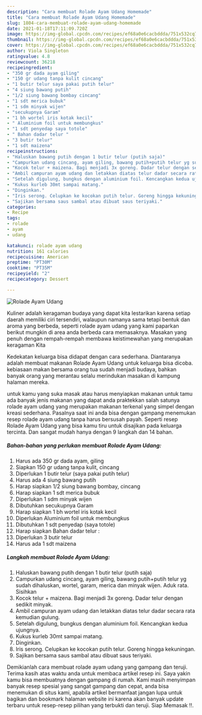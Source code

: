 ```yaml
---
description: "Cara membuat Rolade Ayam Udang Homemade"
title: "Cara membuat Rolade Ayam Udang Homemade"
slug: 1804-cara-membuat-rolade-ayam-udang-homemade
date: 2021-01-18T17:11:09.720Z
image: https://img-global.cpcdn.com/recipes/ef68a0e6cacbddda/751x532cq70/rolade-ayam-udang-foto-resep-utama.jpg
thumbnail: https://img-global.cpcdn.com/recipes/ef68a0e6cacbddda/751x532cq70/rolade-ayam-udang-foto-resep-utama.jpg
cover: https://img-global.cpcdn.com/recipes/ef68a0e6cacbddda/751x532cq70/rolade-ayam-udang-foto-resep-utama.jpg
author: Viola Singleton
ratingvalue: 4.8
reviewcount: 36218
recipeingredient:
- "350 gr dada ayam giling"
- "150 gr udang tanpa kulit cincang"
- "1 butir telur saya pakai putih telur"
- "4 siung bawang putih"
- "1/2 siung bawang bombay cincang"
- "1 sdt merica bubuk"
- "1 sdm minyak wijen"
- "secukupnya Garam"
- "1 bh wortel iris kotak kecil"
- " Aluminium foil untuk membungkus"
- "1 sdt penyedap saya totole"
- " Bahan dadar telur "
- "3 butir telur"
- "1 sdt maizena"
recipeinstructions:
- "Haluskan bawang putih dengan 1 butir telur (putih saja)"
- "Campurkan udang cincang, ayam giling, bawang putih+putih telur yg sudah dihaluskan, wortel, garam, merica dan minyak wijen. Aduk rata. Sisihkan"
- "Kocok telur + maizena. Bagi menjadi 3x goreng. Dadar telur dengan sedikit minyak."
- "Ambil campuran ayam udang dan letakkan diatas telur dadar secara rata kemudian gulung."
- "Setelah digulung, bungkus dengan aluminium foil. Kencangkan kedua ujungnya."
- "Kukus kurleb 30mt sampai matang."
- "Dinginkan."
- "Iris serong. Celupkan ke kocokan putih telur. Goreng hingga kekuningan."
- "Sajikan bersama saus sambal atau dibuat saus teriyaki."
categories:
- Recipe
tags:
- rolade
- ayam
- udang

katakunci: rolade ayam udang 
nutrition: 161 calories
recipecuisine: American
preptime: "PT30M"
cooktime: "PT35M"
recipeyield: "2"
recipecategory: Dessert

---
```



![Rolade Ayam Udang](https://img-global.cpcdn.com/recipes/ef68a0e6cacbddda/751x532cq70/rolade-ayam-udang-foto-resep-utama.jpg)

Kuliner adalah keragaman budaya yang dapat kita lestarikan karena setiap daerah memiliki ciri tersendiri, walaupun namanya sama tetapi bentuk dan aroma yang berbeda, seperti rolade ayam udang yang kami paparkan berikut mungkin di area anda berbeda cara memasaknya. Masakan yang penuh dengan rempah-rempah membawa keistimewahan yang merupakan keragaman Kita

Kedekatan keluarga bisa didapat dengan cara sederhana. Diantaranya adalah membuat makanan Rolade Ayam Udang untuk keluarga bisa dicoba. kebiasaan makan bersama orang tua sudah menjadi budaya, bahkan banyak orang yang merantau selalu merindukan masakan di kampung halaman mereka.



untuk kamu yang suka masak atau harus menyiapkan makanan untuk tamu ada banyak jenis makanan yang dapat anda praktekkan salah satunya rolade ayam udang yang merupakan makanan terkenal yang simpel dengan kreasi sederhana. Pasalnya saat ini anda bisa dengan gampang menemukan resep rolade ayam udang tanpa harus bersusah payah.
Seperti resep Rolade Ayam Udang yang bisa kamu tiru untuk disajikan pada keluarga tercinta. Dan sangat mudah hanya dengan 9 langkah dan 14 bahan.


<!--inarticleads1-->

##### Bahan-bahan yang perlukan membuat Rolade Ayam Udang:

1. Harus ada 350 gr dada ayam, giling
1. Siapkan 150 gr udang tanpa kulit, cincang
1. Diperlukan 1 butir telur (saya pakai putih telur)
1. Harus ada 4 siung bawang putih
1. Harap siapkan 1/2 siung bawang bombay, cincang
1. Harap siapkan 1 sdt merica bubuk
1. Diperlukan 1 sdm minyak wijen
1. Dibutuhkan secukupnya Garam
1. Harap siapkan 1 bh wortel iris kotak kecil
1. Diperlukan  Aluminium foil untuk membungkus
1. Dibutuhkan 1 sdt penyedap (saya totole)
1. Harap siapkan  Bahan dadar telur :
1. Diperlukan 3 butir telur
1. Harus ada 1 sdt maizena




<!--inarticleads2-->

##### Langkah membuat  Rolade Ayam Udang:

1. Haluskan bawang putih dengan 1 butir telur (putih saja)
1. Campurkan udang cincang, ayam giling, bawang putih+putih telur yg sudah dihaluskan, wortel, garam, merica dan minyak wijen. Aduk rata. Sisihkan
1. Kocok telur + maizena. Bagi menjadi 3x goreng. Dadar telur dengan sedikit minyak.
1. Ambil campuran ayam udang dan letakkan diatas telur dadar secara rata kemudian gulung.
1. Setelah digulung, bungkus dengan aluminium foil. Kencangkan kedua ujungnya.
1. Kukus kurleb 30mt sampai matang.
1. Dinginkan.
1. Iris serong. Celupkan ke kocokan putih telur. Goreng hingga kekuningan.
1. Sajikan bersama saus sambal atau dibuat saus teriyaki.




Demikianlah cara membuat rolade ayam udang yang gampang dan teruji. Terima kasih atas waktu anda untuk membaca artikel resep ini. Saya yakin kamu bisa membuatnya dengan gampang di rumah. Kami masih menyimpan banyak resep spesial yang sangat gampang dan cepat, anda bisa menemukan di situs kami, apabila artikel bermanfaat jangan lupa untuk bagikan dan bookmark halaman website ini karena akan banyak update terbaru untuk resep-resep pilihan yang terbukti dan teruji. Siap Memasak !!. 
